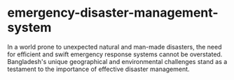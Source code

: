 # emergency-disaster-management-system
In a world prone to unexpected natural and man-made disasters, the need for efficient and swift emergency response systems cannot be overstated. Bangladesh's unique geographical and environmental challenges stand as a testament to the importance of effective disaster management.
